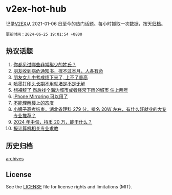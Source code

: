 # v2ex-hot-hub

 记录[V2EX](https://www.v2ex.com/)从 2021-01-06 日至今的热门话题。每小时抓取一次数据，按天[归档](archives)。

`更新时间：2024-06-25 19:01:54 +0800`

## 热议话题

1. [你都见过哪些非常稀少的姓氏？](https://www.v2ex.com/t/1052471)
1. [朋友收到病危通知书，撑不过本月，人各有命](https://www.v2ex.com/t/1052319)
1. [朋友女儿中考成绩下来了, 上不了普高](https://www.v2ex.com/t/1052360)
1. [喷墨打印头长期不用就堵是不是无解](https://www.v2ex.com/t/1052295)
1. [想裸辞了 然后找个海边城市或者经常下雨的城市 住上两年](https://www.v2ex.com/t/1052349)
1. [iPhone Mirroring 可以用了](https://www.v2ex.com/t/1052281)
1. [不能理解楼上的态度](https://www.v2ex.com/t/1052240)
1. [小姨子高考结束，湖北省理科 279 分，排名 20W 左右，有什么好就业的大专专业推荐？](https://www.v2ex.com/t/1052350)
1. [2024 年中旬，持币 20 万，能干什么？](https://www.v2ex.com/t/1052414)
1. [报计算机相关专业求教](https://www.v2ex.com/t/1052439)

## 历史归档

[archives](archives)

## License

See the [LICENSE](LICENSE) file for license rights and limitations (MIT).
